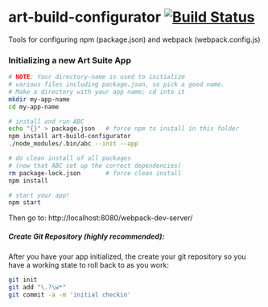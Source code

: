 # art-build-configurator [![Build Status](https://travis-ci.org/imikimi/art-build-configurator.svg?branch=master)](https://travis-ci.org/imikimi/art-build-configurator)
Tools for configuring npm (package.json) and webpack (webpack.config.js)

### Initializing a new Art Suite App

```bash
# NOTE: Your directory-name is used to initialize 
# various files including package.json, so pick a good name.
# Make a directory with your app name; cd into it
mkdir my-app-name
cd my-app-name

# install and run ABC
echo "{}" > package.json   # force npm to install in this folder
npm install art-build-configurator
./node_modules/.bin/abc --init --app

# do clean install of all packages
# (now that ABC set up the correct dependencies)
rm package-lock.json       # force clean install
npm install

# start your app!
npm start
``` 

Then go to:
http://localhost:8080/webpack-dev-server/

##### Create Git Repository (highly recommended):

After you have your app initialized, the create your git repository so you have a working state to roll back to as you work:

```bash
git init
git add "\.?\w*"
git commit -a -m 'initial checkin'
```